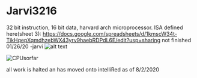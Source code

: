 # Jarvi3216
32 bit instruction, 16 bit data, harvard arch microprocessor.
ISA defined here(sheet 3): https://docs.google.com/spreadsheets/d/1kmscW34t-TikHqepXqmdhzebWX43yrv9haebRDPdL6E/edit?usp=sharing
not finished 01/26/20
-jarvi
![alt text](https://imgur.com/ysN8cKN)

![CPUsorfar](https://user-images.githubusercontent.com/44104303/73144489-2fc44f80-4074-11ea-907f-37e3ea80568c.JPG)

all work is halted an has moved onto intelliRed as of 8/2/2020

